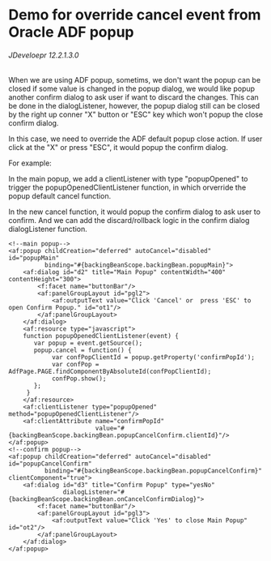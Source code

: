 # Demo for override cancel event from Oracle ADF popup

###### JDeveloepr 12.2.1.3.0

When we are using ADF popup, sometims, we don't want the popup can be closed if some value is changed in the popup dialog, we would like popup another confirm dialog to ask user if want to discard the changes. This can be done in the dialogListener, however, the popup dialog still can be closed by the right up conner "X" button or "ESC" key which won't popup the close confirm dialog. 

In this case, we need to override the ADF default popup close action. If user click at the "X" or press "ESC", it would popup the confirm dialog.

For example:

In the main popup, we add a clientListener with type "popupOpened" to trigger the popupOpenedClientListener function, in which orverride the popup default cancel function. 

In the new cancel function, it would popup the confirm dialog to ask user to confirm. And we can add the discard/rollback logic in the confirm dialog dialogListener function.

```
<!--main popup-->
<af:popup childCreation="deferred" autoCancel="disabled" id="popupMain"
		  binding="#{backingBeanScope.backingBean.popupMain}">
	<af:dialog id="d2" title="Main Popup" contentWidth="400" contentHeight="300">
		<f:facet name="buttonBar"/>
		<af:panelGroupLayout id="pgl2">
			<af:outputText value="Click 'Cancel' or  press 'ESC' to open Confirm Popup." id="ot1"/>
		</af:panelGroupLayout>
	</af:dialog>
	<af:resource type="javascript">
	function popupOpenedClientListener(event) {
	   var popup = event.getSource();
	   popup.cancel = function() {
			var confPopClientId = popup.getProperty('confirmPopId');
			var confPop = AdfPage.PAGE.findComponentByAbsoluteId(confPopClientId);
			confPop.show();
	   }; 
	 }
	</af:resource>
	<af:clientListener type="popupOpened" method="popupOpenedClientListener"/>
	<af:clientAttribute name="confirmPopId"
						value="#{backingBeanScope.backingBean.popupCancelConfirm.clientId}"/>
</af:popup>
<!--confirm popup-->
<af:popup childCreation="deferred" autoCancel="disabled" id="popupCancelConfirm"
		  binding="#{backingBeanScope.backingBean.popupCancelConfirm}" clientComponent="true">
	<af:dialog id="d3" title="Confirm Popup" type="yesNo"
			   dialogListener="#{backingBeanScope.backingBean.onCancelConfirmDialog}">
		<f:facet name="buttonBar"/>
		<af:panelGroupLayout id="pgl3">
			<af:outputText value="Click 'Yes' to close Main Popup" id="ot2"/>
		</af:panelGroupLayout>
	</af:dialog>
</af:popup>
```
